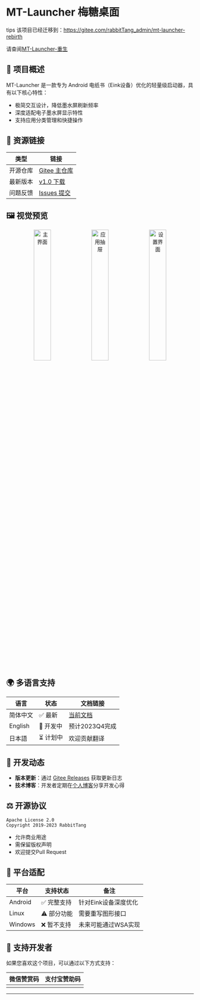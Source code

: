 # MT-Launcher 梅糖桌面

tips
该项目已经迁移到：https://gitee.com/rabbitTang_admin/mt-launcher-rebirth 

请查阅[MT-Launcher-重生](https://gitee.com/rabbitTang_admin/mt-launcher-rebirth)


## 📖 项目概述

MT-Launcher 是一款专为 Android 电纸书（Eink设备）优化的轻量级启动器，具有以下核心特性：

- 极简交互设计，降低墨水屏刷新频率
- 深度适配电子墨水屏显示特性
- 支持应用分类管理和快捷操作

## 🔗 资源链接

| 类型 | 链接 |
|------|------|
| 开源仓库 | [Gitee 主仓库](https://gitee.com/rabbitTang_admin/NT-Eink-Launcher) |
| 最新版本 | [v1.0 下载](https://yp.nyanon.online/index.php?share/file&user=1&sid=6NX4WCR8) |
| 问题反馈 | [Issues 提交](https://gitee.com/rabbitTang_admin/NT-Eink-Launcher/issues) |

## 🖼️ 视觉预览

<div align="center">
  <img src="https://rabbittang_admin.gitee.io/gallery/Screenshots/mtlauncher/1.png" width="30%" alt="主界面"/>
  <img src="https://rabbittang_admin.gitee.io/gallery/Screenshots/mtlauncher/2.png" width="30%" alt="应用抽屉"/> 
  <img src="https://rabbittang_admin.gitee.io/gallery/Screenshots/mtlauncher/3.png" width="30%" alt="设置界面"/>
</div>

## 🌍 多语言支持

| 语言   | 状态   | 文档链接               |
|--------|--------|------------------------|
| 简体中文 | ✅ 最新 | [当前文档](#)          |
| English | 🚧 开发中 | 预计2023Q4完成         |
| 日本語  | ⏳ 计划中 | 欢迎贡献翻译           |

## 📝 开发动态

- **版本更新**：通过 [Gitee Releases](https://gitee.com/rabbitTang_admin/NT-Eink-Launcher/releases) 获取更新日志
- **技术博客**：开发者定期在[个人博客](https://nyanon.online/)分享开发心得

## ⚖️ 开源协议

```text
Apache License 2.0
Copyright 2019-2023 RabbitTang
```

- 允许商业用途
- 需保留版权声明
- 欢迎提交Pull Request

## 📱 平台适配

| 平台      | 支持状态 | 备注                  |
|-----------|----------|-----------------------|
| Android   | ✅ 完整支持 | 针对Eink设备深度优化  |
| Linux     | ⚠️ 部分功能 | 需要重写图形接口      |
| Windows   | ❌ 暂不支持 | 未来可能通过WSA实现   |

## 💝 支持开发者

如果您喜欢这个项目，可以通过以下方式支持：

| 微信赞赏码 | 支付宝赞助码 |
|------------|--------------|
|  |  |

---

